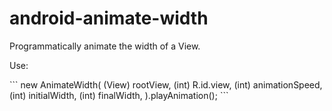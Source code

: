 # android-animate-width
Programmatically animate the width of a View.


<p>Use:</p>
```
new AnimateWidth( (View) rootView, (int) R.id.view, (int) animationSpeed, (int) initialWidth, (int) finalWidth, ).playAnimation();
```